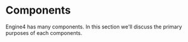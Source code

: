 # Components

Engine4 has many components. In this section we'll discuss the primary purposes of each components.
